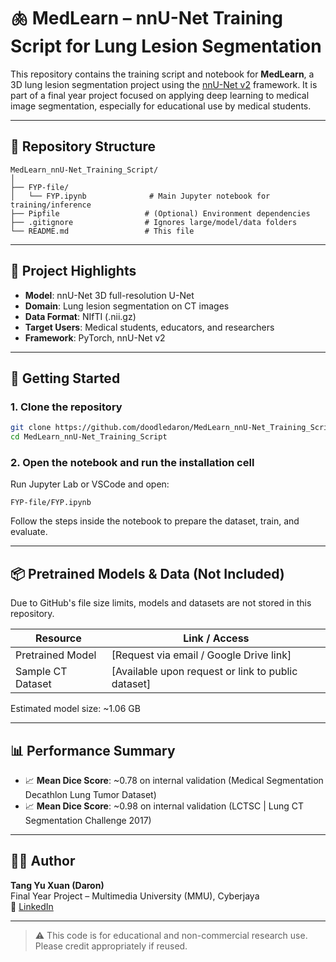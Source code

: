 # 🫁 MedLearn – nnU-Net Training Script for Lung Lesion Segmentation

This repository contains the training script and notebook for **MedLearn**, a 3D lung lesion segmentation project using the [nnU-Net v2](https://github.com/MIC-DKFZ/nnUNet) framework. It is part of a final year project focused on applying deep learning to medical image segmentation, especially for educational use by medical students.

---

## 📂 Repository Structure

```
MedLearn_nnU-Net_Training_Script/
│
├── FYP-file/
│   └── FYP.ipynb              # Main Jupyter notebook for training/inference
├── Pipfile                   # (Optional) Environment dependencies
├── .gitignore                # Ignores large/model/data folders
└── README.md                 # This file
```

---

## 🧠 Project Highlights

- **Model**: nnU-Net 3D full-resolution U-Net
- **Domain**: Lung lesion segmentation on CT images
- **Data Format**: NIfTI (.nii.gz)
- **Target Users**: Medical students, educators, and researchers
- **Framework**: PyTorch, nnU-Net v2

---

## 🚀 Getting Started

### 1. Clone the repository

```bash
git clone https://github.com/doodledaron/MedLearn_nnU-Net_Training_Script.git
cd MedLearn_nnU-Net_Training_Script
```


### 2. Open the notebook and run the installation cell

Run Jupyter Lab or VSCode and open:

```
FYP-file/FYP.ipynb
```

Follow the steps inside the notebook to prepare the dataset, train, and evaluate.

---

## 📦 Pretrained Models & Data (Not Included)

Due to GitHub's file size limits, models and datasets are not stored in this repository.

| Resource            | Link / Access |
|---------------------|----------------|
| Pretrained Model    | [Request via email / Google Drive link] |
| Sample CT Dataset   | [Available upon request or link to public dataset] |

Estimated model size: ~1.06 GB

---

## 📊 Performance Summary

- 📈 **Mean Dice Score**: ~0.78 on internal validation (Medical Segmentation Decathlon Lung Tumor Dataset)
- 📈 **Mean Dice Score**: ~0.98 on internal validation (LCTSC | Lung CT Segmentation Challenge 2017)

---

## 👨‍💻 Author

**Tang Yu Xuan (Daron)**  
Final Year Project – Multimedia University (MMU), Cyberjaya  
🔗 [LinkedIn]([https://www.linkedin.com/in/doodledaron](https://www.linkedin.com/in/daron-tang-5052b5222/))

---

> ⚠️ This code is for educational and non-commercial research use. Please credit appropriately if reused.
